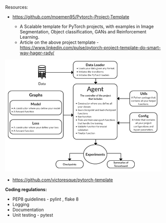 Resources:

- https://github.com/moemen95/Pytorch-Project-Template 

  - A Scalable template for PyTorch projects, with examples in Image Segmentation, Object classification, GANs and Reinforcement Learning.
  - Article on the above project template - https://www.linkedin.com/pulse/pytorch-project-template-do-smart-way-hager-rady/
  
![Pytorch_project_template](images/pytorch_project_template.png)

- https://github.com/victoresque/pytorch-template


**Coding regulations:**

- PEP8 guidelines - pylint , flake 8 
- Logging
- Documentation
- Unit testing - pytest
